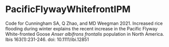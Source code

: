 # PacificFlywayWhitefrontIPM
Code for Cunningham SA, Q Zhao, and MD Weegman 2021. Increased rice flooding during winter explains the recent increase in the Pacific Flyway White-fronted Goose *Anser albifrons frontalis* population in North America. Ibis 163(1):231-246. doi: 10.1111/ibi.12851
